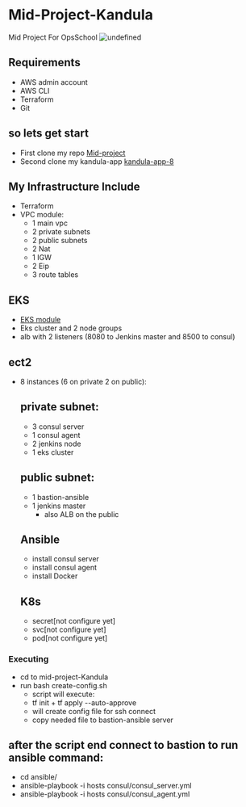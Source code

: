 # Mid-Project-Kandula
Mid Project For OpsSchool
![undefined](https://user-images.githubusercontent.com/49163323/168780489-ef305b5a-7243-4f78-845e-d019f39324b6.png)

## Requirements 
* AWS admin account
* AWS CLI
* Terraform
* Git

## so lets get start
* First clone my repo [Mid-project](https://github.com/ize1020/Mid-Project-Kandula.git)
* Second clone my kandula-app [kandula-app-8](https://github.com/ize1020/kandula-app-8.git)

## My Infrastructure Include
* Terraform
*   VPC module:
    *  1 main vpc 
    *  2 private subnets
    *  2 public subnets
    *  2 Nat
    *  1 IGW
    *  2 Eip
    *  3 route tables
## EKS
* [EKS module](https://registry.terraform.io/modules/terraform-aws-modules/eks/aws/latest)
* Eks cluster and 2 node groups 
* alb with 2 listeners (8080 to Jenkins master and 8500 to consul)

## ect2
* 8 instances (6 on private 2 on public):
  ## private subnet:
    * 3 consul server
    * 1 consul agent
    * 2 jenkins node
    * 1 eks cluster
  ## public subnet:
    * 1 bastion-ansible
    * 1 jenkins master
        * also ALB on the public
  ## Ansible
    * install consul server
    * install consul agent
    * install Docker
  ## K8s
    * secret[not configure yet]
    * svc[not configure yet]
    * pod[not configure yet]

### Executing
* cd to mid-project-Kandula
* run bash create-config.sh
    * script will execute:
     * tf init + tf apply --auto-approve
     * will create config file for ssh connect
     * copy needed file to bastion-ansible server

## after the script end connect to bastion to run ansible command:
  * cd ansible/
  * ansible-playbook -i hosts  consul/consul_server.yml
  * ansible-playbook -i hosts  consul/consul_agent.yml




    
